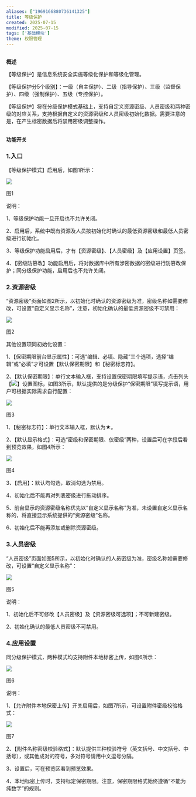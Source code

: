 ```yaml
---
aliases: ["1969166880736141325"]
title: 等级保护
created: 2025-07-15
modified: 2025-07-15
tags: ['基础模块']
theme: 权限管理
---
```


##

**概述**

【等级保护】是信息系统安全实施等级化保护和等级化管理。

【等级保护分5个级别】：一级（自主保护）、二级（指导保护）、三级（监督保护）、四级（强制保护）、五级（专控保护）。

【等级保护】将在分级保护模式基础上，支持自定义资源密级、人员密级和两种密级的对应关系，支持根据自定义的资源密级和人员密级初始化数据。需要注意的是，在产生标密数据后将禁用密级调整操作。

##

**功能开关**

### 1.**入口**

【等级保护模式】启用后，如图1所示：

![](050a35946c3e0517ac031a2f7b85228f.jpg)

图1

说明：

1、等级保护功能一旦开启也不允许关闭。

2、启用后，系统中既有资源及人员按初始化时确认的最低资源密级和最低人员密级进行初始化。

3、等级保护功能启用后，才有【资源密级】、【人员密级】及【应用设置】页签。

4、【密级防篡改】功能启用后，将对数据库中所有涉密数据的密级进行防篡改保护；同分级保护功能，启用后也不允许关闭。

### 2.**资源密级**

“资源密级”页面如图2所示，以初始化时确认的资源密级为准，密级名称如需要修改，可设置“自定义显示名称”，注意，初始化确认的最低资源密级不可禁用：

![](c95bba4cb69f6a3cf998165262532c06.jpg)

图2

其他设置项同初始化设置：

1、【保密期限前台显示属性】：可选“编辑、必填、隐藏”三个选项，选择“编辑”或“必填”才可设置【默认保密期限】和【秘密标志符】。

2、【默认保密期限】：单行文本输入框，支持设置保密期限填写提示语，点击列头【![](66ba377e422da573c0d06b553efc5d14.jpg)】设置图标，如图3所示，默认提供的是分级保护“保密期限”填写提示语，用户可根据实际需求自行配置：

![](0e36157ea337c00572b08593099e3f7f.jpg)

图3

1、【秘密标志符】：单行文本输入框，默认为★。

2、【默认显示格式】：可选“密级和保密期限、仅密级”两种，设置后可在字段后看到预览效果，如图4所示：

![](e3725b91b6bafdb182dd58021d51b63b.jpg)

图4

3、【启用】：默认均勾选，取消勾选为禁用。

4、初始化后不能再对列表密级进行拖动排序。

5、前台显示的资源密级名称优先以“自定义显示名称”为准，未设置自定义显示名称的，将直接显示系统提供的“资源密级”名称。

6、初始化后不能再添加或删除资源密级。

### 3.**人员密级**

“人员密级”页面如图5所示，以初始化时确认的人员密级为准，密级名称如需要修改，可设置“自定义显示名称”：

![](28f8bc2852332f40808144321d193718.jpg)

图5

说明：

1、初始化后不可修改【人员密级】及【资源密级可选项】；不可新建密级。

2、初始化确认的最低人员密级不可禁用。

### 4.**应用设置**

同分级保护模式，两种模式均支持附件本地标密上传，如图6所示：

![](007cdc88a593ca32154053299eedc5af.jpg)

图6

说明：

1、【允许附件本地保密上传】开关启用后，如图7所示，可设置附件密级校验格式：

![](17099ccd9c38df0758c4057d5960a990.jpg)

图7

2、【附件名称密级校验格式】：默认提供三种校验符号（英文括号、中文括号、中括号），或其他成对的符号，多对符号请用中文逗号分隔。

3、设置后，可在预览区看到预览效果。

4、本地标密上传时，支持标定保密期限。注意，保密期限格式始终遵循“不能为纯数字”的规则。